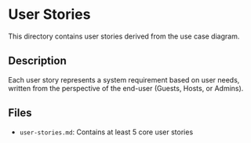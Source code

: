 # User Stories

This directory contains user stories derived from the use case diagram.

## Description
Each user story represents a system requirement based on user needs, written from the perspective of the end-user (Guests, Hosts, or Admins).

## Files
- `user-stories.md`: Contains at least 5 core user stories

